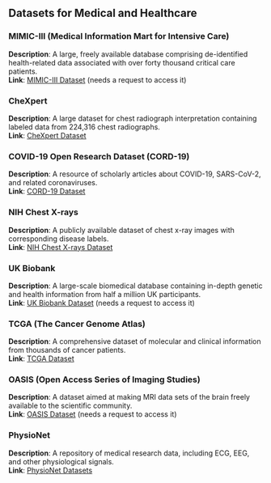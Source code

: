## Datasets for Medical and Healthcare

### MIMIC-III (Medical Information Mart for Intensive Care)
**Description**: A large, freely available database comprising de-identified health-related data associated with over forty thousand critical care patients.\
**Link**: [MIMIC-III Dataset](https://mimic.mit.edu/) (needs a request to access it)

### CheXpert
**Description**: A large dataset for chest radiograph interpretation containing labeled data from 224,316 chest radiographs.\
**Link**: [CheXpert Dataset](https://stanfordaimi.azurewebsites.net/datasets/8cbd9ed4-2eb9-4565-affc-111cf4f7ebe2)

### COVID-19 Open Research Dataset (CORD-19)
**Description**: A resource of scholarly articles about COVID-19, SARS-CoV-2, and related coronaviruses.\
**Link**: [CORD-19 Dataset](https://allenai.org/data/cord-19)

### NIH Chest X-rays
**Description**: A publicly available dataset of chest x-ray images with corresponding disease labels.\
**Link**: [NIH Chest X-rays Dataset](https://www.kaggle.com/datasets/nih-chest-xrays/data)

### UK Biobank
**Description**: A large-scale biomedical database containing in-depth genetic and health information from half a million UK participants. \
**Link**: [UK Biobank Dataset](https://www.ukbiobank.ac.uk/) (needs a request to access it)

### TCGA (The Cancer Genome Atlas)
**Description**: A comprehensive dataset of molecular and clinical information from thousands of cancer patients. \
**Link**: [TCGA Dataset](https://www.cancer.gov/ccg/access-data)

### OASIS (Open Access Series of Imaging Studies)
**Description**: A dataset aimed at making MRI data sets of the brain freely available to the scientific community. \
**Link**: [OASIS Dataset](https://sites.wustl.edu/oasisbrains/) (needs a request to access it)

### PhysioNet
**Description**: A repository of medical research data, including ECG, EEG, and other physiological signals.\
**Link**: [PhysioNet Datasets](https://physionet.org/)
